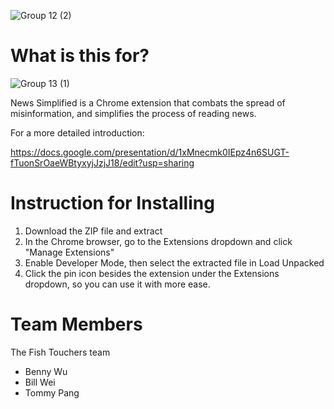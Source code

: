 ![Group 12 (2)](https://user-images.githubusercontent.com/81921463/228109068-a19c62f9-c947-446f-948e-16f6a86df609.png)

# What is this for?
![Group 13 (1)](https://user-images.githubusercontent.com/81921463/228112848-4c68c027-1a34-4dce-a589-4c9580e3267d.png)

News Simplified is a Chrome extension that combats the spread of misinformation, and simplifies the process of reading news.


For a more detailed introduction:

https://docs.google.com/presentation/d/1xMnecmk0IEpz4n6SUGT-fTuonSrOaeWBtyxyjJzjJ18/edit?usp=sharing

# Instruction for Installing
1. Download the ZIP file and extract
2. In the Chrome browser, go to the Extensions dropdown and click "Manage Extensions"
3. Enable Developer Mode, then select the extracted file in Load Unpacked
4. Click the pin icon besides the extension under the Extensions dropdown, so you can use it with more ease. 

# Team Members
The Fish Touchers team
+ Benny Wu
+ Bill Wei
+ Tommy Pang
